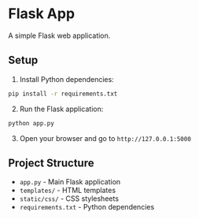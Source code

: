 # Flask App

A simple Flask web application.

## Setup

1. Install Python dependencies:
```bash
pip install -r requirements.txt
```

2. Run the Flask application:
```bash
python app.py
```

3. Open your browser and go to `http://127.0.0.1:5000`

## Project Structure

- `app.py` - Main Flask application
- `templates/` - HTML templates
- `static/css/` - CSS stylesheets
- `requirements.txt` - Python dependencies
